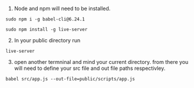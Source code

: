 1. Node and npm will need to be installed.
```
sudo npm i -g babel-cli@6.24.1
```
```
sudo npm install -g live-server
```
2. In your public directory run 
```
live-server
```
3. open another termninal and mind your current directory. from there you will need to define your src file and out
file paths respectivley.
```
babel src/app.js --out-file=public/scripts/app.js
```
